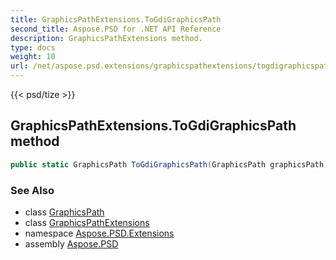 ```yaml
---
title: GraphicsPathExtensions.ToGdiGraphicsPath
second_title: Aspose.PSD for .NET API Reference
description: GraphicsPathExtensions method. 
type: docs
weight: 10
url: /net/aspose.psd.extensions/graphicspathextensions/togdigraphicspath/
---
```

{{< psd/tize >}}
## GraphicsPathExtensions.ToGdiGraphicsPath method

```csharp
public static GraphicsPath ToGdiGraphicsPath(GraphicsPath graphicsPath)
```

### See Also

* class [GraphicsPath](../../../aspose.psd/graphicspath/)
* class [GraphicsPathExtensions](../)
* namespace [Aspose.PSD.Extensions](../../graphicspathextensions/)
* assembly [Aspose.PSD](../../../)


